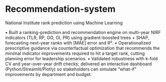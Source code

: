 # Recommendation-system
National Institute rank prediction using Machine Learning

• Built a ranking-prediction and recommendation engine on multi-year NIRF indicators (TLR, RP, GO, OI, PR) using gradient-boosted trees + SHAP, forecasting next-year ranks with [MAE] error and R².
• Operationalized prescriptive guidance via counterfactual optimization that recommends the minimal indicator improvements required to hit a target rank, cutting planning error for leadership scenarios.
• Validated robustness with k-fold CV and year-over-year drift checks; delivered an interactive dashboard (Python/Streamlit/Plotly) so stakeholders can simulate “what-if” improvements by department and budget.
